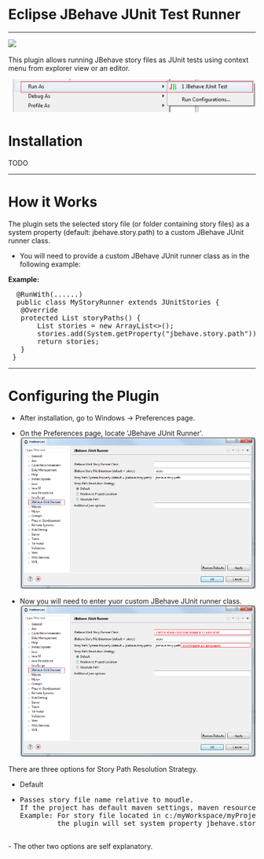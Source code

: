 # Eclipse JBehave JUnit Test Runner #
----------
 ![](https://travis-ci.org/obeimnet/tech.idehub.eclipse.jbehave.svg)

This plugin allows running JBehave story files as JUnit tests using context menu from explorer view or an editor.

![](https://github.com/obeimnet/tech.idehub.eclipse.jbehave/blob/master/docs/images/run-from-context.png)
# Installation #

TODO

----------
# How it Works #

The plugin sets the selected story file (or folder containing story files) as a system property (default: jbehave.story.path) to a custom JBehave JUnit runner class.

- You will need to provide a custom JBehave JUnit runner class as in the following example:

**Example:** 
  <pre>
  @RunWith(......)
  public class MyStoryRunner extends JUnitStories {
   @Override
   protected List<String> storyPaths() {
	   List<String> stories = new ArrayList<>();
       stories.add(System.getProperty("jbehave.story.path"));
       return stories;
   }
 } </pre>

----------
# Configuring the Plugin #

- After installation, go to Windows -> Preferences page.

- On the Preferences page, locate 'JBehave JUnit Runner'.
![](https://github.com/obeimnet/tech.idehub.eclipse.jbehave/blob/master/docs/images/jbehave-junit-run-debug-configuration.png)
- Now you will need to enter yuor custom JBehave JUnit runner class.
![](https://github.com/obeimnet/tech.idehub.eclipse.jbehave/blob/master/docs/images/jbehave-junit-run-debug-configuration-2.png)

There are three options for Story Path Resolution Strategy.

- Default
- <pre>
  Passes story file name relative to moudle. 
  If the project has default maven settings, maven resource folders will be ignored.
  Example: For story file located in c:/myWorkspace/myProject1/src/test/resources/myStories/group1/blah.story,
           the plugin will set system property jbehave.story.path to "myStories/group1/blah.story" 
           
</pre>
- The other two options are self explanatory.

